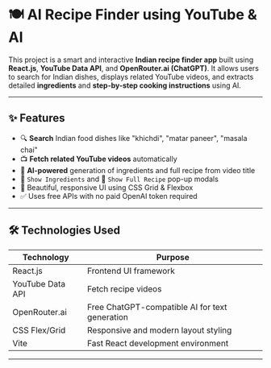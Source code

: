# 🍽️ AI Recipe Finder using YouTube & AI

This project is a smart and interactive **Indian recipe finder app** built using **React.js**, **YouTube Data API**, and **OpenRouter.ai (ChatGPT)**. It allows users to search for Indian dishes, displays related YouTube videos, and extracts detailed **ingredients** and **step-by-step cooking instructions** using AI.

---

## ✨ Features

- 🔍 **Search** Indian food dishes like "khichdi", "matar paneer", "masala chai"
- 📺 **Fetch related YouTube videos** automatically
- 🧠 **AI-powered** generation of ingredients and full recipe from video title
- 🍅 `Show Ingredients` and 📝 `Show Full Recipe` pop-up modals
- 🎨 Beautiful, responsive UI using CSS Grid & Flexbox
- ✅ Uses free APIs with no paid OpenAI token required

---

## 🛠️ Technologies Used

| Technology         | Purpose                                      |
|--------------------|----------------------------------------------|
| React.js           | Frontend UI framework                        |
| YouTube Data API   | Fetch recipe videos                          |
| OpenRouter.ai      | Free ChatGPT-compatible AI for text generation |
| CSS Flex/Grid      | Responsive and modern layout styling         |
| Vite               | Fast React development environment           |

---


